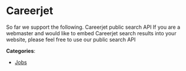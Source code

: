 # Careerjet

So far we support the following. Careerjet public search API If you are a webmaster and would like to embed Careerjet search results into your website, please feel free to use our public search API

**Categories**:

- [Jobs](https://github/apis-list/apis-list#jobs)



